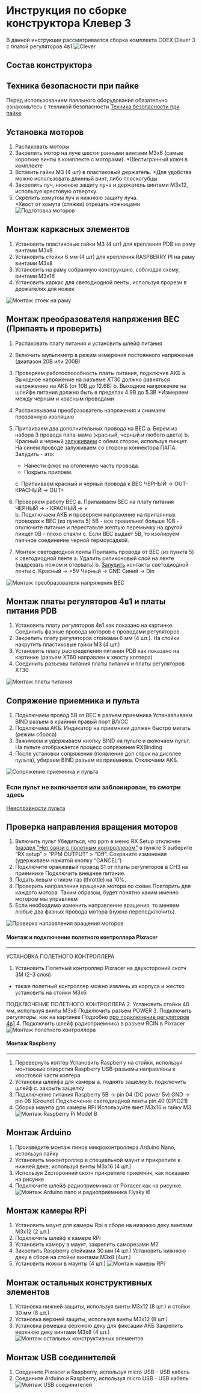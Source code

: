 Инструкция по сборке конструктора Клевер 3
==========================================
В данной инструкции рассматривается сборка комплекта COEX Clever 3 с платой регуляторов 4в1
![Clever](assets/clever3_main.png)

Состав конструктора
-------------------

Техника безопасности при пайке
-------------------
Перед использованием паяльного оборудования обязательно ознакомьтесь с техникой безопасности
[Техника безопасности при пайке](tb.md)

Установка моторов
-------------------
1. Распаковать моторы
2. Закрепить мотор на луче шестигранными винтами М3х6 (самые короткие винты в комплекте с моторами). 
*Шестигранный ключ в комплекте
3. Вставить  гайки М3 (4 шт) в пластиковый держатель.
*Для удобства можно использовать длинный винт, либо плоскогубцы
4. Закрепить луч, нижнюю защиту луча и держатель винтами М3х12, используя крестовую отвертку.
5. Скрепить хомутом луч и нижнюю защиту луча.   
*Хвост от хомута (стяжки) отрезать ножницами
![Подготовка моторов](assets/cl3_prepareMotors.jpg)

 



Монтаж каркасных элементов
-------------------
1. Установить пластиковые гайки М3 (4 шт) для крепления PDB на раму винтами М3х8
2. Установить стойки 6 мм (4 шт) для крепления RASPBERRY PI на раму винтами М3х8
3. Установить на раму собранную конструкцию, соблюдая схему, винтами М3х16
4. Установить каркас для светодиодной ленты, используя прорези в держателях для ножек

![Монтаж стоек на раму](assets/cl3_mountElements.jpg)


Монтаж преобразователя напряжения BEC (Припаять и проверить)
-------------------

1. Распаковать плату питания и установить шлейф питания
2. Включить мультиметр в режим измерения постоянного напряжения (диапазон 20В или 200В)
3. Проверяем работоспособность платы питания, подключив АКБ
   a. Выходное напряжение на разъеме XT30 должно равняться напряжению на АКБ (от 10В до 12.6В)
   b. Выходное напряжение на шлейфе питания должно быть в пределах 4.9В до 5.3В 
   *Измеряем между черным и красным проводами
4. Распаковываем преобразователь напряжения и снимаем прозрачную изоляцию
5. Припаиваем два дополнительных провода на BEC
   a. Берем из набора 3 провода папа-мама (красный, черный и любого цвета)
   b. Красный и черный [залуживаем](zap.md) с обеих сторон, используя пинцет. На синем проводе залуживаем со стороны коннектора ПАПА.
     Залудить - это:
     * Нанести флюс на оголенную часть провода.
     * Покрыть припоем.

   c. Припаиваем красный и черный провода к BEC
       ЧЕРНЫЙ -> OUT-
       КРАСНЫЙ -> OUT+       
6. Проверяем работу BEC
   a. Припаиваем BEC на плату питания
       ЧЕРНЫЙ -> -
       КРАСНЫЙ -> +  
   b. Подключаем АКБ и проверяем напряжение на припаянных проводах к BEC (из пункта 5)
      5В - все правильно!
      больше 10В - отключите питание и переставьте желтую перемычку на другой пинцет
      0В - плохо спаяли
   с. Если BEC выдает 5В, то изолируем паячное соединение черной термоусадкой.
7. Монтаж светодиодной ленты
Припаять провода от BEC (из пункта 5) к светодиодной ленте
   a. Удалить силиконовый слой на ленте (надрезать ножом и оторвать)
   b. [Залудить](zap.md) контакты светодиодной ленты
   c. 
     Красный -> +5V
     Черный ->  GND
     Синий -> Din

![Монтаж преобразователя напряжения BEC ](assets/cl3_mountBEC.jpg)    
    

Монтаж платы регуляторов 4в1 и платы питания PDB
------------------- 
1. Установить плату регуляторов 4в1 как показано на картинке.
Соединить фазные провода моторов с проводами регуляторов.
2. Закрепить плату регуляторов стойками 6 мм (4 шт.).
На стойки накрутить пластиковые гайки М3 (4 шт.)
3. Установить плату распределения питания PDB как показано на картинке 
(разъем XT60 направлен к хвосту коптера) 
4. Соединить разъемы питания платы питания и платы регуляторов XT30  
    
 ![Монтаж платы питания](assets/cl3_mountESC.jpg)
  
Сопряжение приемника и пульта
 -------------------------------
1. Подключаем провод 5В от BEC в разъем приемника
Устанавливаем BIND разъем в крайний правый порт B/VCC
2. Подключаем АКБ. Индикатор на приемники должен быстро мигать (режим сброса)
3. Зажимаем и удерживаем кнопку BIND на пульте и включаем пульт.
На пульте отображается процесс сопряжения RXBinding
4. После установки сопряжения (появление доп строк на дисплее пульта),
   убираем BIND разъем из приемника.
   Отключаем АКБ.

![Сопряжение приемника и пульта](assets/cl3_bindFlysky.jpg)

### Если пульт не включается или заблокирован, то смотри здесь
[Неисправности пульта](radioerrors1.md)    
 

Проверка направления вращения моторов
 ------------------------------- 
1. Включить пульт
Убедиться, что ppm в меню RX Setup отключен ([раздел "Нет связи с полетным контроллером"](radioerrors1.md)
в пункте 3 выберите “RX setup” > “PPM OUTPUT” > “Off”. 
Сохраните изменения (удерживаем нажатой кнопку “CANCEL”)
2. Подключите оранжевый провод S1 от платы регуляторов в CH3 на приемнике
Подключить внешнее питание.
3. Подать левым стиком газ (throttle) на 10%.
4. Проверить направления вращения мотора по схеме.Повторить для каждого мотора. Таким образом, будет понятно каким именно мотором мы управляем
5. Если необходимо изменить направление вращения, то меняем любые два фазных провода мотора (нужно переподключить).

![Проверка направления вращения моторов](assets/cl3_testMotorsFlysky.jpg)

  
#### Монтаж и подключение полетного контроллера Pixracer
----------------------------
УСТАНОВКА ПОЛЕТНОГО КОНТРОЛЛЕРА
1. Установить Полетный контроллер Pixracer на двухстороний скотч 3М (2-3 слоя)
* также полетный контроллер можно извлечь из корпуса и жестко установить на стойки М3х6

ПОДКЛЮЧЕНИЕ ПОЛЕТНОГО КОНТРОЛЛЕРА
2. Установить стойки 40 мм, используя винты М3х8
Подключить разъем POWER 
3. Подключить регуляторы, как на картинке 
Подробно [про подключение регуляторов 4в1](cl3_connectESC4in1.md)
4. Подключить шлейф радиоприемника в разъем RCIN в Pixracer
![Монтаж полетного контроллера](assets/cl3_mountPixracer.jpg)



#### Монтаж Raspberry
--------------------
1. Перевернуть коптер
Установить Raspberry на стойки, используя монтажные отверстия Raspberry
USB-разъемы направлены к хвостовой части коптера
2. Установка шлейфа для камеры
    a. поднять защелку
    b. подключить шлейф
    c. закрыть защелку
3. Подключение питания Raspberry 
   5В -> pin 04 (DC power 5v)
   GND -> pin 06 (Ground)
Подключение светодиодной ленты pin 40 (GPIO21)
4. Сборка маунта для камеры RPi
Используйте винт М3х16 и гайку М3
![Монтаж Raspberry Pi Model B](assets/cl3_mountRaspberryPi.jpg)

Монтаж Arduino
--------------------
1. Произведите монтаж пинов микроконтроллера Arduino Nano, используя пайку
2. Установить миконтроллер в специальной маунт и прикрепите к нижней деке, используя винты М3х16 (4 шт.)
3. Используя 2хсторонний скотч прикрепите приемник, как показано на рисунке
4. Подключите шлейф радиоприемника от Pixracer как на рисунке.
![Монтаж Arduino nano и радиоприемника Flysky i6](assets/cl3_mountArduinoandFlysky.jpg)



Монтаж камеры RPi
---------------------
1. Установить маунт для камеры Rpi в сборе на нижнюю деку винтами М3х12 (2 шт.)
2. Подключить шлейф к камере RPi
3. Установить камеру в маунт, закрепить саморезами М2
4. Закрепить Raspberry стойками 30 мм (4 шт.)
Установить нижнюю деку в сборе на стойки винтами М3х8 (4шт.)
5. Установить ножки в маунты (4 шт.)
![Монтаж камеры RPi](assets/cl3_mountRpiCamera.jpg)


Монтаж остальных конструктивных элементов
---------------------
1. Установка нижней защиты, используя винты М3х12 (8 шт.) и стойки 30 мм (8 шт.)
2. Установка верхней защиты, используя винты М3х12 (8 шт.)
3. Установка ремешка верхнюю деку для фиксации АКБ
Закрепить верхнюю деку винтами М3х8 (4 шт.)
![Монтаж остальных конструктивных элементов](assets/cl3_mountOtherElements.jpg)


Монтаж USB соединителей
--------------------
1. Соедините Pixracer и Raspberry, используя micro USB - USB кабель
2. Соедините Arduino и Raspberry, используя micro USB - USB кабель
![Монтаж USB соединителей](assets/cl3_mountUSBconnectors.jpg)
